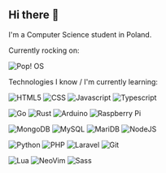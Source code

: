 ## Hi there :wave:

I'm a Computer Science student in Poland.

Currently rocking on:

![Pop! OS](https://img.shields.io/badge/Pop!_OS-48B9C7?style=for-the-badge&logo=Pop!_OS&logoColor=white)

Technologies I know / I'm currently learning:

![HTML5](https://img.shields.io/badge/-HTML5-%23E44D27?style=flat-square&logo=html5&logoColor=ffffff)
![CSS](https://img.shields.io/badge/-CSS3-%231572B6?style=flat-square&logo=css3)
![Javascript](https://img.shields.io/badge/-JavaScript-%23F7DF1C?style=flat-square&logo=javascript&logoColor=000000&labelColor=%23F7DF1C&color=%23FFCE5A)
![Typescript](https://img.shields.io/badge/-TypeScript-007ACC?style=flat-square&logo=typescript&logoColor=white)

![Go](https://img.shields.io/badge/-Go-00ADD8?style=flat-square&logo=Go&logoColor=white)
![Rust](https://img.shields.io/badge/-Rust-000000?style=flat-square&logo=Rust&logoColor=white)
![Arduino](https://img.shields.io/badge/-Arduino-00878F?style=flat-square&logo=Arduino&logoColor=white)
![Raspberry Pi](https://img.shields.io/badge/-Raspberry%20Pi-A22846?style=flat-square&logo=Raspberry%20Pi&logoColor=white)

![MongoDB](https://img.shields.io/badge/-MongoDB-47A248?style=flat-square&logo=MongoDB&logoColor=white)
![MySQL](https://img.shields.io/badge/-MySQL-4479A1?style=flat-square&logo=MySQL&logoColor=white)
![MariDB](https://img.shields.io/badge/-MariaDB-003545?style=flat-square&logo=MariaDB&logoColor=white)
![NodeJS](https://img.shields.io/badge/-NodeJS-339933?style=flat-square&logo=Node.JS&logoColor=white)

![Python](https://img.shields.io/badge/-Python-3776AB?style=flat-square&logo=Python&logoColor=white)
![PHP](https://img.shields.io/badge/-PHP-777BB4?style=flat-square&logo=PHP&logoColor=white)
![Laravel](https://img.shields.io/badge/-Laravel-FF2D20?style=flat-square&logo=Laravel&logoColor=white)
![Git](https://img.shields.io/badge/-Git-%23F05032?style=flat-square&logo=git&logoColor=%23ffffff)

![Lua](https://img.shields.io/badge/-Lua-2C2D72?style=flat-square&logo=Lua&logoColor=white)
![NeoVim](https://img.shields.io/badge/-nvim-57A143?style=flat-square&logo=neovim&logoColor=white)
![Sass](https://img.shields.io/badge/-Sass-CC6699?style=flat-square&logo=sass&logoColor=white)
